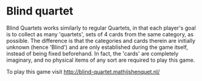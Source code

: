 # Blind quartet

Blind Quartets works similarly to regular Quartets, in that each player's goal is to collect as many 'quartets', sets of 4 cards from the same category, as possible. The difference is that the categories and cards therein are initially unknown (hence 'Blind') and are only established during the game itself, instead of being fixed beforehand. In fact, the 'cards' are completely imaginary, and no physical items of any sort are required to play this game.

To play this game visit http://blind-quartet.mathijshenquet.nl/
